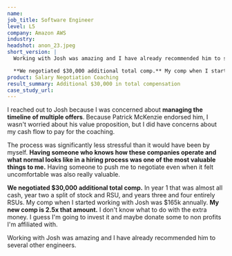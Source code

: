 ```yaml
---
name:
job_title: Software Engineer
level: L5
company: Amazon AWS 
industry:
headshot: anon_23.jpeg
short_version: |
  Working with Josh was amazing and I have already recommended him to several other engineers. Having someone who knows how these companies operate and what normal looks like in a hiring process was one of the most valuable things to me.  

  **We negotiated $30,000 additional total comp.** My comp when I started working with Josh was $165k annually. **My new comp is 2.5x that amount.** I don't know what to do with the extra money. I guess I'm going to invest it and maybe donate some to non profits I'm affiliated with.
product: Salary Negotiation Coaching
result_summary: Additional $30,000 in total compensation
case_study_url:
---
```

I reached out to Josh because I was concerned about **managing the timeline of multiple offers**. Because Patrick McKenzie endorsed him, I wasn't worried about his value proposition, but I did have concerns about my cash flow to pay for the coaching.

The process was significantly less stressful than it would have been by myself. **Having someone who knows how these companies operate and what normal looks like in a hiring process was one of the most valuable things to me.** Having someone to push me to negotiate even when it felt uncomfortable was also really valuable.

**We negotiated $30,000 additional total comp.** In year 1 that was almost all cash, year two a split of stock and RSU, and years three and four entirely RSUs. My comp when I started working with Josh was $165k annually. **My new comp is 2.5x that amount.** I don't know what to do with the extra money. I guess I'm going to invest it and maybe donate some to non profits I'm affiliated with.

Working with Josh was amazing and I have already recommended him to several other engineers.
